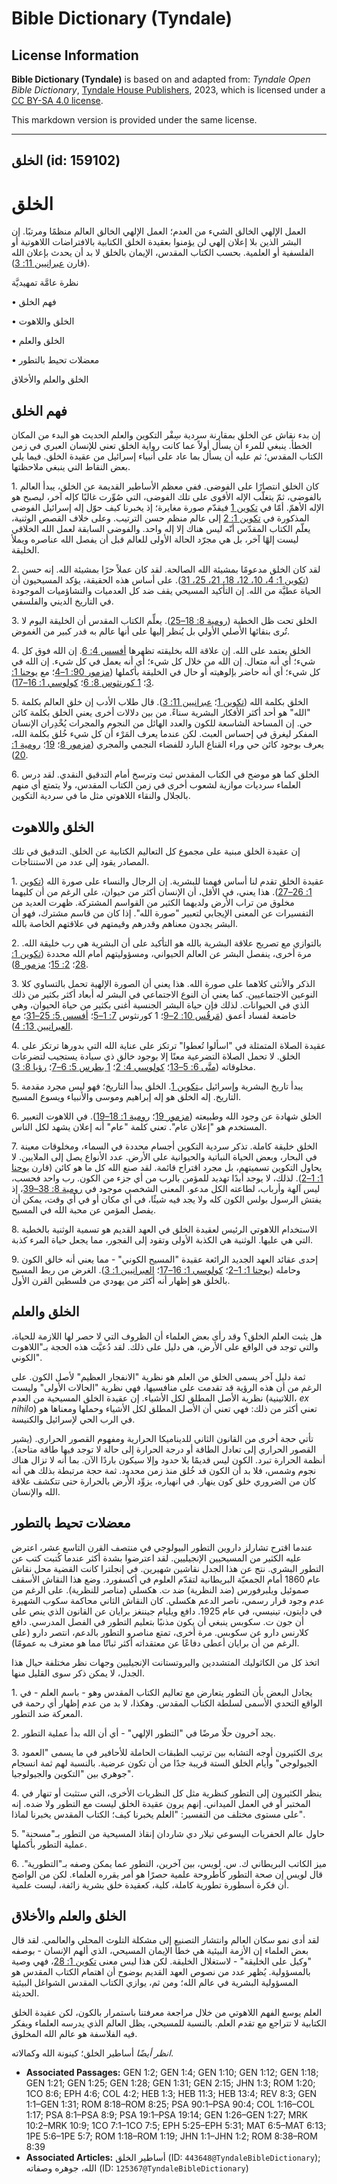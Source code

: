 # Bible Dictionary (Tyndale)

## License Information

**Bible Dictionary (Tyndale)** is based on and adapted from: _Tyndale Open Bible Dictionary_, [Tyndale House Publishers](https://tyndaleopenresources.com/), 2023, which is licensed under a [CC BY-SA 4.0 license](https://creativecommons.org/licenses/by-sa/4.0/legalcode.en).

This markdown version is provided under the same license.



--------------------------------

## الخلق (id: 159102)

الخلق
=====

العمل الإلهي الخالق الشيء من العدم؛ العمل الإلهي الخالق العالم منظمًا ومرتبًا. إن البشر الذين بلا إعلان إلهي لن يؤمنوا بعقيدة الخلق الكتابية بالافتراضات اللاهوتية أو الفلسفية أو العلمية. بحسب الكتاب المقدس، الإيمان بالخلق لا بد أن يحدث بإعلان الله (قارن [عبرانيين 11: 3](https://ref.ly/Heb11:3)).

نظرة عامَّة تمهيديَّة

• فهم الخلق

• الخلق واللاهوت

• الخلق والعلم

• معضلات تحيط بالتطور

الخلق والعلم والأخلاق

فهم الخلق
---------

إن بدء نقاش عن الخلق بمقارنة سردية سِفْر التكوين والعلم الحديث هو البدء من المكان الخطأ. ينبغي للمرء أن يسأل أولاً عما كانت رواية الخلق تعني للإنسان العبري في زمن الكتاب المقدس؛ ثم عليه أن يسأل بما عاد على أنبياء إسرائيل من عقيدة الخلق. فيما يلي بعض النقاط التي ينبغي ملاحظتها.

1\. كان الخلق انتصارًا على الفوضى. ففي معظم الأساطير القديمة عن الخلق، يبدأ العالم بالفوضى، ثمّ يتغلّب الإله الأقوى على تلك الفوضى، التي صُوِّرت غالبًا كإله آخر، ليصبح هو الإله الأهمّ. أمّا في [تكوين 1](https://ref.ly/Gen1:1-Gen1:31) فيقدّم صورة مغايرة؛ إذ يخبرنا كيف حوّل إله إسرائيل الفوضى المذكورة في [تكوين 1: 2](https://ref.ly/Gen1:2) إلى عالم منظم حسن الترتيب. وعلى خلاف القصص الوثنية، يعلّم الكتاب المقدّس أنّه ليس هناك إلا إله واحد. والفوضى السابقة لعمل الله الخلاقي ليست إلهًا آخر، بل هي مجرّد الحالة الأولى للعالم قبل أن يفصل الله عناصره ويملأ الخليقة.

2\. لقد كان الخلق مدعومًا بمشيئة الله الصالحة. لقد كان عملاً حرًا بمشيئة الله. إنه حسن ([تكوين 1: 4، 10، 12، 18، 21، 25، 31](https://ref.ly/Gen1:4)). على أساس هذه الحقيقة، يؤكد المسيحيون أن الحياة عطيَّة من الله. إن التأكيد المسيحي يقف ضد كل العدميات والتشاؤميات الموجودة في التاريخ الديني والفلسفي.

3\. الخلق تحت ظل الخطية ([رومية 8: 18–25](https://ref.ly/Rom8:18-Rom8:25)). يعلِّم الكتاب المقدس أن الخليقة اليوم لا تُرى بنقائها الأصلي الأولي بل يُنظر إليها على أنها عالم به قدر كبير من الغموض.

4\. الخلق يعتمد على الله. إن علاقة الله بخليقته تظهرها [أفسس 4: 6](https://ref.ly/Eph4:6). إن الله فوق كل شيء؛ أي أنه متعال. إن الله من خلال كل شيء؛ أي أنه يعمل في كل شيء. إن الله في كل شيء؛ أي أنه حاضر بإلوهيته أو حال في الخليقة بأكملها ([مزمور 90: 1–4](https://ref.ly/Ps90:1-Ps90:4)؛ مع [يوحنا 1: 3](https://ref.ly/John1:3)؛ [1 كورنثوس 8: 6](https://ref.ly/1Cor8:6)؛ [كولوسي 1: 16–17](https://ref.ly/Col1:16-Col1:17)).

5\. الخلق بكلمة الله ([تكوين 1](https://ref.ly/Gen1:1-Gen1:31)؛ [عبرانيين 11: 3](https://ref.ly/Heb11:3)). قال طلاب الأدب إن خلق العالم بكلمة "الله" هو أحد أكثر الأفكار البشرية سناءً. من بين دلالات أخرى يعني الخلق بكلمة كائن حي. إن المساحة الشاسعة للكون والعدد الهائل من النجوم والمجرات يُخْدِران الإنسان المفكر ليغرق في إحساس العبث. لكن عندما يعرف المَرْء أن كل شيء خُلق بكلمة الله، يعرف بوجود كائن حي وراء القناع البارد للفضاء النجمي والمجري ([مزمور 8](https://ref.ly/Ps8:1-Ps8:9)؛ [19](https://ref.ly/Ps19:1-Ps19:14)؛ [رومية 1: 20](https://ref.ly/Rom1:20)).

6\. الخلق كما هو موضح في الكتاب المقدس ثبت وترسخ أمام التدقيق النقدي. لقد درس العلماء سرديات موازية لشعوب أخرى في زمن الكتاب المقدس، ولا يتمتع أي منهم بالجلال والنقاء اللاهوتي مثل ما في سردية التكوين.

الخلق واللاهوت
--------------

إن عقيدة الخلق مبنية على مجموع كل التعاليم الكتابية عن الخلق. التدقيق في تلك المصادر يقود إلى عدد من الاستنتاجات.

1\. عقيدة الخلق تقدم لنا أساس فهمنا للبشرية. إن الرجال والنساء على صورة الله ([تكوين 1: 26–27](https://ref.ly/Gen1:26-Gen1:27)). هذا يعني، في الأقل، أن الإنسان أكثر من حيوان، على الرغم من أن كليهما مخلوق من تراب الأرض ولديهما الكثير من القواسم المشتركة. ظهرت العديد من التفسيرات عن المعنى الإيجابي لتعبير "صورة الله". إذا كان من قاسم مشترك، فهو أن البشر يجدون معناهم وقدرهم وقيمتهم في علاقتهم الخاصة بالله.

2\. بالتوازي مع تصريح علاقة البشرية بالله هو التأكيد على أن البشرية هي رب خليقة الله. مرة أخرى، ينفصل البشر عن العالم الحيواني، ومسؤوليتهم أمام الله محددة ([تكوين 1: 28](https://ref.ly/Gen1:28)؛ [2: 15](https://ref.ly/Gen2:15)؛ [مزمور 8](https://ref.ly/Ps8:1-Ps8:9)).

3\. الذكر والأنثى كلاهما على صورة الله. هذا يعني أن الصورة الإلهية تحمل بالتساوي كلا النوعين الاجتماعيين. كما يعني أن النوع الاجتماعي في البشر له أبعاد أكثر بكثير من ذلك الذي في الحيوانات. لذلك فإن حياة البشر الجنسية أغنى بكثير من حياة الحيوان، وهي خاضعة لفساد أعمق ([مَرقُس 10: 2–9](https://ref.ly/Mark10:2-Mark10:9)؛ 1 كورنثوس [7: 1–5](https://ref.ly/1Cor7:1-1Cor7:5)؛ [أفسس 5: 25–31](https://ref.ly/Eph5:25-Eph5:31)؛ مع [العبرانيين 13: 4](https://ref.ly/Heb13:4)).

4\. عقيدة الصلاة المتمثلة في "اسألوا تُعطوا" ترتكز على عناية الله التي بدورها ترتكز على الخلق. لا تحمل الصلاة التضرعية معنًا إلا بوجود خالق ذي سيادة يستجيب لتضرعات مخلوقاته ([متَّى 6: 5–13](https://ref.ly/Matt6:5-Matt6:13)؛ [كولوسي 4: 2](https://ref.ly/Col4:2)؛ [1 بطرس 5: 6–7](https://ref.ly/1Pet5:6-1Pet5:7)؛ [رؤيا 8: 3](https://ref.ly/Rev8:3)).

5\. يبدأ تاريخ البشرية وإسرائيل بـ[تكوين 1](https://ref.ly/Gen1:1-Gen1:31). الخلق يبدأ التاريخ؛ فهو ليس مجرد مقدمة التاريخ. إله الخلق هو إله إبراهيم وموسى والأنبياء ويسوع المسيح.

6\. الخلق شهادة عن وجود الله وطبيعته ([مزمور 19](https://ref.ly/Ps19:1-Ps19:14)؛ [رومية 1: 18–19](https://ref.ly/Rom1:18-Rom1:19)). في اللاهوت التعبير المستخدم هو "إعلان عام". تعني كلمة "عام" أنه إعلان يشهد لكل الناس.

7\. الخلق خليقة كاملة. تذكر سردية التكوين أجسام محددة في السماء، ومخلوقات معينة في البحار، وبعض الحياة النباتية والحيوانية على الأرض. عدد الأنواع يصل إلى الملايين. لا يحاول التكوين تسميتهم، بل مجرد اقتراح قائمة. لقد صنع الله كل ما هو كائن (قارن [يوحنا 1: 1–2](https://ref.ly/John1:1-John1:2)). لذلك، لا يوجد أبدًا تهديد للمؤمن بالرب من أي جزء من الكون. رب واحد فحسب، ليس آلهة وأرباب، لطاعته الكل مدعو. المعنى الشخصي موجود في [رومية 8: 38–39](https://ref.ly/Rom8:38-Rom8:39)، إذ يفتش الرسول بولس الكون كله ولا يجد فيه شيئًا، في أي مكان أو في أي وقت، يمكن أن يفصل المؤمن عن محبة الله في المسيح.

8\. الاستخدام اللاهوتي الرئيس لعقيدة الخلق في العهد القديم هو تسمية الوثنية بالخطية التي هي عليها. الوثنية هي الكذبة الأولى وتقود إلى الفجور، مما يجعل حياة المرء كذبة.

9\. إحدى عقائد العهد الجديد الرائعة عقيدة "المسيح الكوني" \- مما يعني أنه خالق الكون وحامله ([يوحنا 1: 1–2](https://ref.ly/John1:1-John1:2)؛ [كولوسي 1: 16–17](https://ref.ly/Col1:16-Col1:17)؛ [العبرانيين 1: 3](https://ref.ly/Heb1:3)). الغرض من ربط المسيح بالخلق هو إظهار أنه أكثر من يهودي من فلسطين القرن الأول.

الخلق والعلم
------------

هل يثبت العلم الخلق؟ وقد رأى بعض العلماء أن الظروف التي لا حصر لها اللازمة للحياة، والتي توجد في الواقع على الأرض، هي دليل على ذلك. لقد دُعيَّت هذه الحجة بـ"اللاهوت الكوني".

ثمة دليل آخر يسمى الخلق من العلم هو نظرية "الانفجار العظيم" لأصل الكون. على الرغم من أن هذه الرؤية قد تقدمت على منافسيها، فهي نظرية "الحالات الأولى" وليست نظرية الأصل المطلق لكل الأشياء. إن عقيدة الخلق المسيحية من العدم (اللاتينية، *ex nihilo*) تعني أكثر من ذلك: فهي تعني أن الأصل المطلق لكل الأشياء وحملها ومعناها هو في الرب الحي لإسرائيل والكنيسة.

تأتي حجة أخرى من القانون الثاني للديناميكا الحرارية ومفهوم القصور الحراري. (يشير القصور الحراري إلى تعادل الطاقة أو درجة الحرارة إلى حالة لا توجد فيها طاقة متاحة). أنظمة الحرارة تبرد. الكون ليس قديمًا بلا حدود وإلا سيكون باردًا الآن. بما أنه لا تزال هناك نجوم وشمس، فلا بد أن الكون قد خُلق منذ زمن محدود. ثمة حجة مرتبطة بذلك هي أنه كان من الضروري خلق كون ينهار. في انهياره، يزوِّد الأرض بالحرارة حتى تتكشف علاقة الله والإنسان.

معضلات تحيط بالتطور
-------------------

عندما اقترح تشارلز داروين التطور البيولوجي في منتصف القرن التاسع عشر، اعترض عليه الكثير من المسيحيين الإنجيليين. لقد اعترضوا بشدة أكثر عندما كُتبت كتب عن التطور البشري. نتج عن هذا الجدل نقاشين شهيرين. في إنجلترا كانت القضية محل نقاش عام 1860 أمام الجمعيّة البريطانية لتقدّم العلوم في أكسفورد. وضع هذا النقاش الأسقف صموئيل ويلبرفورس (ضد النظرية) ضد ت. هكسلي (مناصر للنظرية). على الرغم من عدم وجود قرار رسمي، ناصر الدعم هكسلي. كان النقاش الثاني محاكمة سكوب الشهيرة في دايتون، تينيسي، في عام 1925\. دافع ويليام جيننغز برايان عن القانون الذي ينص على أن جون ت. سكوبس ينبغي أن يكون مذنبًا بتعليم التطور في الفصل المدرسي. دافع كلارنس دارو عن سكوبس. مرة أخرى، تمتع مناصرو التطور بالدعم، انتصر دارو (على الرغم من أن برايان أعطى دفاعًا عن معتقداته أكثر ثباتًا مما هو معترف به عمومًا).

اتخذ كل من الكاثوليك المتشددين والبروتستانت الإنجيليين وجهات نظر مختلفة حيال هذا الجدل، لا يمكن ذكر سوى القليل منها.

1\. يجادل البعض بأن التطور يتعارض مع تعاليم الكتاب المقدس وهو \- باسم العلم \- في الواقع التحدي الأسمى لسلطة الكتاب المقدس. وهكذا، لا بد من عدم إظهار أي رحمة في المعركة ضد التطور.

2\. يجد آخرون حلًا مرضًا في "التطور الإلهي" \- أي أن الله بدأ عملية التطور.

3\. يرى الكثيرون أوجه التشابه بين ترتيب الطبقات الحاملة للأحافير في ما يسمى "العمود الجيولوجي" وأيام الخلق الستة قريبة جدًا من أن تكون عرضية. بالنسبة لهم ثمة انسجام جوهري بين "التكوين والجيولوجيا".

4\. ينظر الكثيرون إلى التطور كنظرية مثل كل النظريات الأخرى، التي ستثبت أو تنهار في المختبر أو في العمل الميداني. إنهم يرون عقيدة الخلق ليست مع التطور ولا ضده. إنه على مستوى مختلف من التفسير: "العلم يخبرنا كيف؛ الكتاب المقدس يخبرنا لماذا".

5\. حاول عالم الحفريات اليسوعي تيلار دي شاردان إنقاذ المسيحية من التطور بـ"مسحنة" عملية التطور بأكملها.

6\. ميز الكاتب البريطاني ك. س. لويس، بين آخرين، التطور عما يمكن وصفه بـ"التطورية". قال لويس إن صحة التطور كأطروحة علمية حصرًا هو أمر يقرره العلماء. لكن من الواضح أن فكرة أسطورة تطورية كاملة، كلية، كعقيدة خلق بشرية زائفة، ليست علمية.

الخلق والعلم والأخلاق
---------------------

لقد أدى نمو سكان العالم وانتشار التصنيع إلى مشكلة التلوث المحلي والعالمي. لقد قال بعض العلماء إن الأزمة البيئية هي خطأ الإيمان المسيحي، الذي ألهم الإنسان \- بوصفه "وكيل على الخليقة" \- لاستغلال الخليقة. لكن هذا ليس معنى [تكوين 1: 28](https://ref.ly/Gen1:28)، فهي وصية بالمسؤولية. يُظهر عدد من نصوص العهد القديم بوضوح أن اهتمام الكتاب المقدس هو المسؤولية البشرية في عالم الله؛ ومن ثم، يوازي الكتاب المقدس الشواغل البيئية الحديثة.

العلم يوسع الفهم اللاهوتي من خلال مراجعة معرفتنا باستمرار بالكون، لكن عقيدة الخلق الكتابية لا تتراجع مع تقدم العلم. بالنسبة للمسيحي، يظل العالم الذي يدرسه العلماء ويفكر فيه الفلاسفة هو عالم الله المخلوق.

*انظر أيضًا* أساطير الخلق؛ كينونة الله وكمالاته.

* **Associated Passages:** GEN 1:2; GEN 1:4; GEN 1:10; GEN 1:12; GEN 1:18; GEN 1:21; GEN 1:25; GEN 1:28; GEN 1:31; GEN 2:15; JHN 1:3; ROM 1:20; 1CO 8:6; EPH 4:6; COL 4:2; HEB 1:3; HEB 11:3; HEB 13:4; REV 8:3; GEN 1:1–GEN 1:31; ROM 8:18–ROM 8:25; PSA 90:1–PSA 90:4; COL 1:16–COL 1:17; PSA 8:1–PSA 8:9; PSA 19:1–PSA 19:14; GEN 1:26–GEN 1:27; MRK 10:2–MRK 10:9; 1CO 7:1–1CO 7:5; EPH 5:25–EPH 5:31; MAT 6:5–MAT 6:13; 1PE 5:6–1PE 5:7; ROM 1:18–ROM 1:19; JHN 1:1–JHN 1:2; ROM 8:38–ROM 8:39
* **Associated Articles:** أساطير الخلق (ID: `443648@TyndaleBibleDictionary`); الله، جوهره وصفاته (ID: `125367@TyndaleBibleDictionary`)

